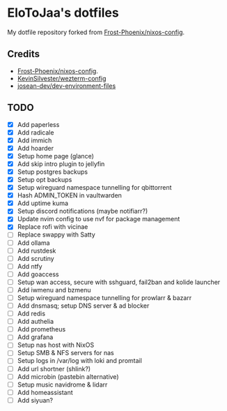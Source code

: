 # EloToJaa's dotfiles

My dotfile repository forked from [Frost-Phoenix/nixos-config](https://github.com/Frost-Phoenix/nixos-config/).

## Credits

- [Frost-Phoenix/nixos-config](https://github.com/Frost-Phoenix/nixos-config).
- [KevinSilvester/wezterm-config](https://github.com/KevinSilvester/wezterm-config)
- [josean-dev/dev-environment-files](https://github.com/josean-dev/dev-environment-files/tree/main/.config/nvim)

## TODO

- [x] Add paperless
- [x] Add radicale
- [x] Add immich
- [x] Add hoarder
- [x] Setup home page (glance)
- [x] Add skip intro plugin to jellyfin
- [x] Setup postgres backups
- [x] Setup opt backups
- [x] Setup wireguard namespace tunnelling for qbittorrent
- [x] Hash ADMIN_TOKEN in vaultwarden
- [x] Add uptime kuma
- [x] Setup discord notifications (maybe notifiarr?)
- [x] Update nvim config to use nvf for package management
- [x] Replace rofi with vicinae
- [ ] Replace swappy with Satty
- [ ] Add ollama
- [ ] Add rustdesk
- [ ] Add scrutiny
- [ ] Add ntfy
- [ ] Add goaccess
- [ ] Setup wan access, secure with sshguard, fail2ban and kolide launcher
- [ ] Add iwmenu and bzmenu
- [ ] Setup wireguard namespace tunnelling for prowlarr & bazarr
- [ ] Add dnsmasq; setup DNS server & ad blocker
- [ ] Add redis
- [ ] Add authelia
- [ ] Add prometheus
- [ ] Add grafana
- [ ] Setup nas host with NixOS
- [ ] Setup SMB & NFS servers for nas
- [ ] Setup logs in /var/log with loki and promtail
- [ ] Add url shortner (shlink?)
- [ ] Add microbin (pastebin alternative)
- [ ] Setup music navidrome & lidarr
- [ ] Add homeassistant
- [ ] Add siyuan?
